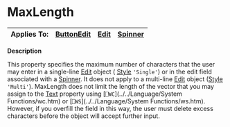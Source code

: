 




<h1 class="heading"><span class="name">MaxLength</span></h1>

| Applies To: | [ButtonEdit](./buttonedit.md) | [Edit](./edit.md) | [Spinner](./spinner.md) |
| --- | --- | --- | ---  |


**Description**


This property specifies the maximum number of characters that the user may enter in a single-line [Edit](./edit.md) object ( [Style](Style.htm) `'Single'`) or in the edit field associated with a [Spinner](./spinner.md). It does not apply to a multi-line [Edit](./edit.md) object ([Style ](Style.htm)`'Multi'`). MaxLength does not limit the length of the vector that you may assign to the [Text](Text.htm) property using [`⎕WC`](../../Language/System Functions/wc.htm) or [`⎕WS`](../../Language/System Functions/ws.htm). However, if you overfill the field in this way, the user must delete excess characters before the object will accept further input.



